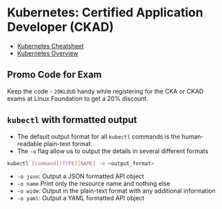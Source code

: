 # Kubernetes: Certified Application Developer (CKAD)

- [Kubernetes Cheatsheet](https://kubernetes.io/docs/reference/kubectl/quick-reference/)
- [Kubernetes Overview](https://kubernetes.io/docs/reference/kubectl/)

## Promo Code for Exam

Keep the code - `20KLOUD` handy while registering for the CKA or CKAD exams at Linux Foundation to get a 20% discount.

## `kubectl` with formatted output

- The default output format for all `kubectl` commands is the human-readable plain-text format.
- The `-o` flag allow us to output the details in several different formats

```sh
kubectl [command][TYPE][NAME] -o <output_format>
```

- `-o json`: Output a JSON formatted API object
- `-o name` Print only the resource name and nothing else
- `-o wide`: Output in the plain-text format with any additional information
- `-o yaml`: Output a YAML formatted API object
